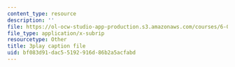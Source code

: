 ```yaml
---
content_type: resource
description: ''
file: https://ol-ocw-studio-app-production.s3.amazonaws.com/courses/6-003-signals-and-systems-fall-2011/bf083d91dac55192916d86b2a5acfabd_N0CVIoVQkmc.vtt
file_type: application/x-subrip
resourcetype: Other
title: 3play caption file
uid: bf083d91-dac5-5192-916d-86b2a5acfabd
---
```

